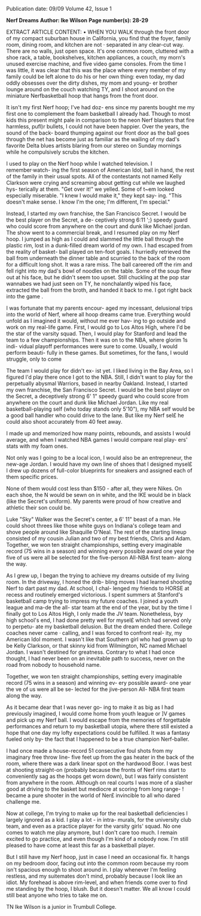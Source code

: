 Publication date: 09/09
Volume 42, Issue 1

**Nerf Dreams**
**Author: Ike Wilson**
**Page number(s): 28-29**

EXTRACT ARTICLE CONTENT:
• 
WHEN YOU WALK through the front 
door of my compact suburban house in 
California, you find that the foyer, family 
room, dining room, and kitchen are not · 
separated in any clear-cut way. There are 
no walls, just open space. It's one common 
room, cluttered with a shoe rack, a table, 
bookshelves, kitchen appliances, a couch, 
my morn's unused exercise machine, and 
five video game consoles. From the time 
I was little, it was clear that this was the 
place where every member of my family 
could be left alone to do his or her own 
thing: even today, my dad oddly obsesses 
over the dirty dishes, my mom and young-
er brother lounge around on the couch 
watching TY, and I shoot around on the 
miniature Nerfbasketball hoop that hangs 
from the front door. 


It isn't my first Nerf hoop; I've had doz-
ens since my parents bought me my first 
one to complement the foam basketball 
I already had. Though to most kids this 
present might pale in comparison to the 
neon Nerf blasters that fire harmless, pufl)r 
bullets, I could not have been happier. 
Over the years, the sound of the back-
board thumping against our front door as 
the ball goes through the net has become 
just as familiar as the wailing of rny dad's 
favorite Delta blues artists blaring from 
our stereo on Sunday mornings while he 
compulsively scrubs the kitchen. 


I used to play on the Nerf hoop while 
I watched television. I remember·watch-
ing the first season of American Idol, ball in 
hand, the rest of the family in their usual 
spots. All of the contestants not named 
Kelly Clarkson were crying and screaming 
about getting cut while we laughed hys-
terically at them. "Get over it!" we yelled. 
Some of t~em looked especially miserable. 
"I knew I would make it," they kept say-
ing. "This doesn't make sense. I know I'm 
the one; I'm different, I'm special." 


Instead, I started my own 
franchise, the San Francisco 
Secret. 
I would be the best 
player on the Secret, a de-
ceptively strong 6:11 ';} speedy 
guard who could score from 
anywhere on the court and 
dunk like Michael jordan. 
The show went to a commercial break, 
and I resumed play on my Nerf hoop. I 
jumped as high as I could and slammed 
the little ball through the plastic rim, lost 
in a dunk-filled dream world of my own. 
I had escaped from the reality of basket-
ball played on ten-foot goals. I hurriedly 
retrieved the ball from underneath the 
dinner table and scurried to the back of 
the room for a difficult long shot. It was a 
rare miss. The ball careered off the rim and 
fell right into my dad's bowl of noodles on 
the table. Some of the soup flew out at his 
face, but he didn't seem too upset. Still 
chuckling at the pop star wannabes we had 
just seen on TY, he nonchalantly wiped his 
face, extracted the ball from the broth, and 
handed it back to me. I got right back into 
the game . 


I was fortunate that my parents encour-
aged my incessant, delusional trips into 
the world of Nerf, where all hoop dreams 
came true. Everything would unfold as I 
imagined it would, without me ever hav-
ing to go outside and work on my real-life 
game. First, I would go to Los Altos High, 
where I'd be the star of the varsity squad. 
Then, I would play for Stanford and lead 
the team to a few championships. Then it 
was on to the NBA, where glorim 1s indi-
vidual playoff performances were sure to 
come. Usually, I would perform beauti-
fully in these games. But sometimes, for 
the fans, I would struggle, only to come 


The team I would play for didn't ex-
ist yet. I liked living in the Bay Area, 
so I figured I'd play there once I got to 
the NBA. Still, I didn't want to play for 
the perpetually abysmal Warriors, based 
in nearby Oakland. Instead, I started my 
own franchise, the San Francisco Secret. 
I would be the best player on the Secret, 
a deceptively strong 6' 1" speedy guard 
who could score from anywhere on the 
court and dunk like Michael Jordan. 
Like my real basketball-playing self (who 
today stands only 5'10"), my NBA self 
would be a good ball handler who could 
drive to the lane. But like my Nerf sel£ 
he could also shoot accurately from 40 
feet away. 


I made up and memorized 
how many points, rebounds, and assists 
I would average, and when I watched 
NBA games I would compare real play-
ers' stats with my foam ones. 


Not only was I going to be a local 
icon, I would also be an entrepreneur, 
the new-age Jordan. I would have my 
own line of shoes that I designed mysel£ 
I drew up dozens of full-color blueprints 
for sneakers and assigned each of them 
specific prices. 


None of them would 
cost less than $150 - after all, they were 
Nikes. On each shoe, the N would be 
sewn on in white, and the IKE would be 
in black (like the Secret's uniform). My 
parents were proud of how creative and 
athletic their son could be. 


Luke "Sky" Walker was the Secret's 
center, a 6' 11" beast of a man. He could 
shoot threes like those white guys on 
Indiana's college team and shove people 
around like Shaquille O'Neal. The rest 
of the starting lineup consisted of my 
cousin Julian and two of my best friends, 
Chris and Adam. Together, we won ten 
straight championships, setting every 
imaginable record (75 wins in a season) 
and winning every possible award 
one 
year the five of us were all be selected for 
the five-person All-NBA first team-
along the way. 


As I grew up, I began the trying to 
achieve my dreams outside of my living 
room. In the driveway, I honed the drib-
bling moves I had learned shooting Nerf 
to dart past my dad. At school, I chal-
lenged my friends to HORSE at recess 
and routinely emerged victorious. I spent 
summers at Stanford's basketball camp 
trying to impress my future coaches. I 
joined a youth league and ma-de the all-
star team at the end of the year, but by the 
time I finally got to Los Altos High, I only 
made the JV team. Nonetheless, byy high 
school's end, I had done pretty well for 
mysel£ which had served only to perpetu-
ate my basketball delusion. But the dream 
ended there. College coaches never came · 
calling, and I was forced to confront real-
ity, my American Idol moment. I wasn't 
like that Southern girl who had grown up 
to be Kelly Clarkson, or that skinny kid 
from Wilmington, NC named Michael 
Jordan. I wasn't destined for greatness. 
Contrary to what I had once thought, I 
had never been on an inevitable path to 
success, never on the road from nobody to 
household name. 


Together, we won ten straight 
championships, setting every 
imaginable record (75 wins 
in a season) and winning ev-
ery possible award-
one year 
the 
ve of us were all be se-
lected for the jive-person All-
NBA first team 
along the 
way. 


As it became dear that I was never go-
ing to make it as big as I had previously 
imagined, I would come home from youth 
league or ]V games and pick up my Nerf 
ball. I would escape from the memories of 
forgettable performances and return to my 
basketball utopia, where there still existed 
a hope that one day my lofty expectations 
could be fulfilled. It was a fantasy fueled 
only by- the fact that I happened to be a 
true champion Nerf-baller. 


I had once 
made a house-record 51 consecutive foul 
shots from my imaginary free throw line-
five feet up from the gas heater in the back 
of the room, where there was a dark linear 
spot on the hardwood Boor. I was best at 
shooting straight-on (probably because the 
fronts of Nerf rims start to conveniently 
sag as the hoops get worn down), but I 
was fairly consistent from anywhere in the 
room. Although on real courts I was more 
of a slasher good at driving to the basket 
but mediocre at scoring from long range-
! became a pure shooter in the world of 
Ner£ invincible to all who dared challenge 
me. 


Now at college, I'm trying to make up 
for the real basketball deficiencies I largely 
ignored as a kid. I play a lot - in intra-
murals, for the university club team, and 
even as a practice player for the varsity 
girls' squad. No one comes to watch me 
play anymore, but I don't care too much. 
I remain excited to go practice, and even 
though I'm kind of a nobody now. I'm still 
pleased to have come at least this far as a 
basketball player. 


But I still have my Nerf hoop, just in 
case I need an occasional fix. It hangs on 
my bedroom door, facing out into the 
common room because my room isn't 
spacious enough to shoot around in. 
I 
play whenever I'm feeling restless, and my 
suitemates don't mind, probably because I 
look like an idiot. My forehead is above 
rim-level, and when friends come over to 
find me standing by the hoop, I blush. But 
it doesn't matter. We all know I could still 
beat anyone who tries to take me on. 


TN 
Ike Wilson is a junior in Trumbull College.